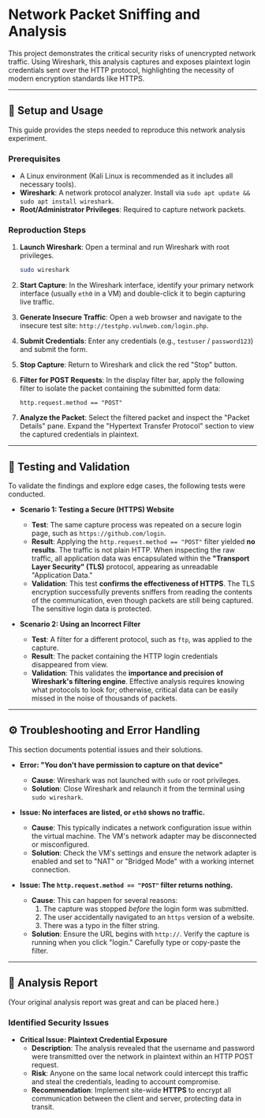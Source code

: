 # Network Packet Sniffing and Analysis

This project demonstrates the critical security risks of unencrypted network traffic. Using Wireshark, this analysis captures and exposes plaintext login credentials sent over the HTTP protocol, highlighting the necessity of modern encryption standards like HTTPS.

---

## 🚀 Setup and Usage

This guide provides the steps needed to reproduce this network analysis experiment.

### **Prerequisites**

* A Linux environment (Kali Linux is recommended as it includes all necessary tools).
* **Wireshark**: A network protocol analyzer. Install via `sudo apt update && sudo apt install wireshark`.
* **Root/Administrator Privileges**: Required to capture network packets.

### **Reproduction Steps**

1.  **Launch Wireshark**: Open a terminal and run Wireshark with root privileges.
    ```bash
    sudo wireshark
    ```

2.  **Start Capture**: In the Wireshark interface, identify your primary network interface (usually `eth0` in a VM) and double-click it to begin capturing live traffic.

3.  **Generate Insecure Traffic**: Open a web browser and navigate to the insecure test site: `http://testphp.vulnweb.com/login.php`.

4.  **Submit Credentials**: Enter any credentials (e.g., `testuser` / `password123`) and submit the form.

5.  **Stop Capture**: Return to Wireshark and click the red "Stop" button.

6.  **Filter for POST Requests**: In the display filter bar, apply the following filter to isolate the packet containing the submitted form data:
    ```
    http.request.method == "POST"
    ```

7.  **Analyze the Packet**: Select the filtered packet and inspect the "Packet Details" pane. Expand the "Hypertext Transfer Protocol" section to view the captured credentials in plaintext.

---

## 🧪 Testing and Validation

To validate the findings and explore edge cases, the following tests were conducted.

* **Scenario 1: Testing a Secure (HTTPS) Website**
    * **Test**: The same capture process was repeated on a secure login page, such as `https://github.com/login`.
    * **Result**: Applying the `http.request.method == "POST"` filter yielded **no results**. The traffic is not plain HTTP. When inspecting the raw traffic, all application data was encapsulated within the **"Transport Layer Security" (TLS)** protocol, appearing as unreadable "Application Data."
    * **Validation**: This test **confirms the effectiveness of HTTPS**. The TLS encryption successfully prevents sniffers from reading the contents of the communication, even though packets are still being captured. The sensitive login data is protected.

* **Scenario 2: Using an Incorrect Filter**
    * **Test**: A filter for a different protocol, such as `ftp`, was applied to the capture.
    * **Result**: The packet containing the HTTP login credentials disappeared from view.
    * **Validation**: This validates the **importance and precision of Wireshark's filtering engine**. Effective analysis requires knowing what protocols to look for; otherwise, critical data can be easily missed in the noise of thousands of packets.

---

## ⚙️ Troubleshooting and Error Handling

This section documents potential issues and their solutions.

* **Error: "You don't have permission to capture on that device"**
    * **Cause**: Wireshark was not launched with `sudo` or root privileges.
    * **Solution**: Close Wireshark and relaunch it from the terminal using `sudo wireshark`.

* **Issue: No interfaces are listed, or `eth0` shows no traffic.**
    * **Cause**: This typically indicates a network configuration issue within the virtual machine. The VM's network adapter may be disconnected or misconfigured.
    * **Solution**: Check the VM's settings and ensure the network adapter is enabled and set to "NAT" or "Bridged Mode" with a working internet connection.

* **Issue: The `http.request.method == "POST"` filter returns nothing.**
    * **Cause**: This can happen for several reasons:
        1.  The capture was stopped *before* the login form was submitted.
        2.  The user accidentally navigated to an `https` version of a website.
        3.  There was a typo in the filter string.
    * **Solution**: Ensure the URL begins with `http://`. Verify the capture is running when you click "login." Carefully type or copy-paste the filter.

---

## 📝 Analysis Report

(Your original analysis report was great and can be placed here.)

### Identified Security Issues

* **Critical Issue: Plaintext Credential Exposure**
    * **Description**: The analysis revealed that the username and password were transmitted over the network in plaintext within an HTTP POST request.
    * **Risk**: Anyone on the same local network could intercept this traffic and steal the credentials, leading to account compromise.
    * **Recommendation**: Implement site-wide **HTTPS** to encrypt all communication between the client and server, protecting data in transit.
